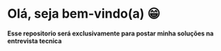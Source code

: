 # Olá, seja bem-vindo(a) 😁

**Esse repositorio será exclusivamente para postar minha soluções na entrevista tecnica**

